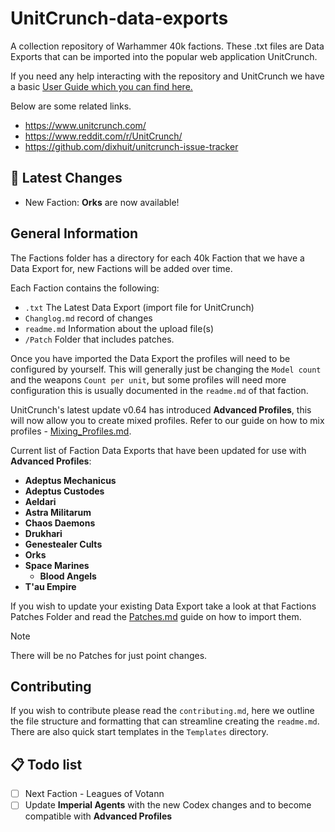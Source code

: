 # UnitCrunch-data-exports
A collection repository of Warhammer 40k factions. These .txt files are Data Exports that can be imported into the popular web application UnitCrunch.

If you need any help interacting with the repository and UnitCrunch we have a basic [User Guide which you can find here.](/Guides/User_Guide.md)

Below are some related links.
* https://www.unitcrunch.com/
* https://www.reddit.com/r/UnitCrunch/
* https://github.com/dixhuit/unitcrunch-issue-tracker

## :loudspeaker: Latest Changes

* New Faction: **Orks** are now available!

## General Information
The Factions folder has a directory for each 40k Faction that we have a Data Export for, new Factions will be added over time.

Each Faction contains the following:
* `.txt` The Latest Data Export (import file for UnitCrunch)
* `Changlog.md` record of changes
* `readme.md` Information about the upload file(s)
* `/Patch` Folder that includes patches.

Once you have imported the Data Export the profiles will need to be configured by yourself. This will generally just be changing the `Model count` and the weapons `Count per unit`, but some profiles will need more configuration this is usually documented in the `readme.md` of that faction.

UnitCrunch's latest update v0.64 has introduced **Advanced Profiles**, this will now allow you to create mixed profiles. Refer to our guide on how to mix profiles - [Mixing_Profiles.md](/Guides/Mixing_Profiles.md).

Current list of Faction Data Exports that have been updated for use with **Advanced Profiles**:
* **Adeptus Mechanicus**
* **Adeptus Custodes**
* **Aeldari**
* **Astra Militarum**
* **Chaos Daemons**
* **Drukhari**
* **Genestealer Cults**
* **Orks**
* **Space Marines**
  * **Blood Angels**
* **T'au Empire**

If you wish to update your existing Data Export take a look at that Factions Patches Folder and read the [Patches.md](/Guides/Patches.md) guide on how to import them.

> [!NOTE]
> There will be no Patches for just point changes.

## Contributing
If you wish to contribute please read the `contributing.md`, here we outline the file structure and formatting that can streamline creating the `readme.md`.
There are also quick start templates in the `Templates` directory.

## :clipboard: Todo list
- [ ] Next Faction - Leagues of Votann
- [ ] Update **Imperial Agents** with the new Codex changes and to become compatible with **Advanced Profiles**